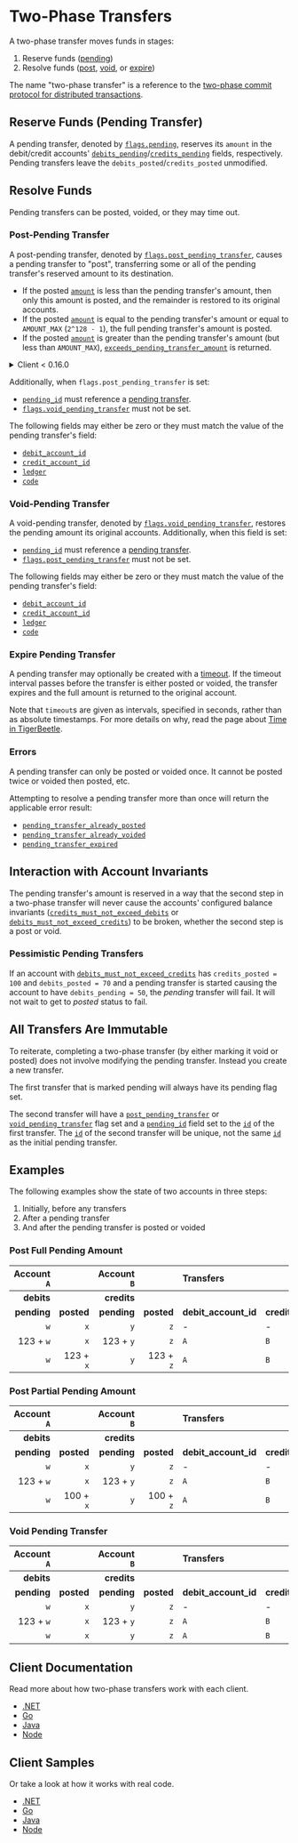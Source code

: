 # Two-Phase Transfers

A two-phase transfer moves funds in stages:

1. Reserve funds ([pending](#reserve-funds-pending-transfer))
2. Resolve funds ([post](#post-pending-transfer), [void](#void-pending-transfer), or
   [expire](#expire-pending-transfer))

The name "two-phase transfer" is a reference to the
[two-phase commit protocol for distributed transactions](https://en.wikipedia.org/wiki/Two-phase_commit_protocol).

## Reserve Funds (Pending Transfer)

A pending transfer, denoted by [`flags.pending`](../reference/transfer.md#flagspending),
reserves its `amount` in the debit/credit accounts'
[`debits_pending`](../reference/account.md#debits_pending)/[`credits_pending`](../reference/account.md#credits_pending)
fields, respectively. Pending transfers leave the `debits_posted`/`credits_posted` unmodified.

## Resolve Funds

Pending transfers can be posted, voided, or they may time out.

### Post-Pending Transfer

A post-pending transfer, denoted by
[`flags.post_pending_transfer`](../reference/transfer.md#flagspost_pending_transfer), causes a
pending transfer to "post", transferring some or all of the pending transfer's reserved amount to
its destination.

- If the posted [`amount`](../reference/transfer.md#amount) is less than the pending transfer's
  amount, then only this amount is posted, and the remainder is restored to its original accounts.
- If the posted [`amount`](../reference/transfer.md#amount) is equal to the pending transfer's
  amount or equal to `AMOUNT_MAX` (`2^128 - 1`), the full pending transfer's amount is posted.
- If the posted [`amount`](../reference/transfer.md#amount) is greater than the pending transfer's
  amount (but less than `AMOUNT_MAX`),
  [`exceeds_pending_transfer_amount`](../reference/requests/create_transfers.md#exceeds_pending_transfer_amount)
  is returned.

<details>
<summary>Client &lt; 0.16.0</summary>

- If the posted [`amount`](../reference/transfer.md#amount) is 0, the full pending transfer's
  amount is posted.
- If the posted [`amount`](../reference/transfer.md#amount) is nonzero, then only this amount
  is posted, and the remainder is restored to its original accounts. It must be less than or equal
  to the pending transfer's amount.

</details>

Additionally, when `flags.post_pending_transfer` is set:

- [`pending_id`](../reference/transfer.md#pending_id) must reference a
  [pending transfer](#reserve-funds-pending-transfer).
- [`flags.void_pending_transfer`](../reference/transfer.md#flagsvoid_pending_transfer) must not
  be set.

The following fields may either be zero or they must match the value of the pending transfer's
field:

- [`debit_account_id`](../reference/transfer.md#debit_account_id)
- [`credit_account_id`](../reference/transfer.md#credit_account_id)
- [`ledger`](../reference/transfer.md#ledger)
- [`code`](../reference/transfer.md#code)

### Void-Pending Transfer

A void-pending transfer, denoted by
[`flags.void_pending_transfer`](../reference/transfer.md#flagsvoid_pending_transfer), restores
the pending amount its original accounts. Additionally, when this field is set:

- [`pending_id`](../reference/transfer.md#pending_id) must reference a
  [pending transfer](#reserve-funds-pending-transfer).
- [`flags.post_pending_transfer`](../reference/transfer.md#flagspost_pending_transfer) must not
  be set.

The following fields may either be zero or they must match the value of the pending transfer's
field:

- [`debit_account_id`](../reference/transfer.md#debit_account_id)
- [`credit_account_id`](../reference/transfer.md#credit_account_id)
- [`ledger`](../reference/transfer.md#ledger)
- [`code`](../reference/transfer.md#code)

### Expire Pending Transfer

A pending transfer may optionally be created with a
[timeout](../reference/transfer.md#timeout). If the timeout interval passes before the transfer
is either posted or voided, the transfer expires and the full amount is returned to the original
account.

Note that `timeout`s are given as intervals, specified in seconds, rather than as absolute
timestamps. For more details on why, read the page about [Time in TigerBeetle](./time.md).

### Errors

A pending transfer can only be posted or voided once. It cannot be posted twice or voided then
posted, etc.

Attempting to resolve a pending transfer more than once will return the applicable error result:

- [`pending_transfer_already_posted`](../reference/requests/create_transfers.md#pending_transfer_already_posted)
- [`pending_transfer_already_voided`](../reference/requests/create_transfers.md#pending_transfer_already_voided)
- [`pending_transfer_expired`](../reference/requests/create_transfers.md#pending_transfer_expired)

## Interaction with Account Invariants

The pending transfer's amount is reserved in a way that the second step in a two-phase transfer will
never cause the accounts' configured balance invariants
([`credits_must_not_exceed_debits`](../reference/account.md#flagscredits_must_not_exceed_debits)
or
[`debits_must_not_exceed_credits`](../reference/account.md#flagsdebits_must_not_exceed_credits))
to be broken, whether the second step is a post or void.

### Pessimistic Pending Transfers

If an account with
[`debits_must_not_exceed_credits`](../reference/account.md#flagsdebits_must_not_exceed_credits)
has `credits_posted = 100` and `debits_posted = 70` and a pending transfer is started causing the
account to have `debits_pending = 50`, the _pending_ transfer will fail. It will not wait to get to
_posted_ status to fail.

## All Transfers Are Immutable

To reiterate, completing a two-phase transfer (by either marking it void or posted) does not involve
modifying the pending transfer. Instead you create a new transfer.

The first transfer that is marked pending will always have its pending flag set.

The second transfer will have a
[`post_pending_transfer`](../reference/transfer.md#flagspost_pending_transfer) or
[`void_pending_transfer`](../reference/transfer.md#flagsvoid_pending_transfer) flag set and a
[`pending_id`](../reference/transfer.md#pending_id) field set to the
[`id`](../reference/transfer.md#id) of the first transfer. The
[`id`](../reference/transfer.md#id) of the second transfer will be unique, not the same
[`id`](../reference/transfer.md#id) as the initial pending transfer.

## Examples

The following examples show the state of two accounts in three steps:

1. Initially, before any transfers
2. After a pending transfer
3. And after the pending transfer is posted or voided

### Post Full Pending Amount

| Account `A` |            | Account `B` |            | Transfers            |                       |            |                         |
| ----------: | ---------: | ----------: | ---------: | :------------------- | :-------------------- | ---------: | :---------------------- |
|  **debits** |            | **credits** |            |                      |                       |            |                         |
| **pending** | **posted** | **pending** | **posted** | **debit_account_id** | **credit_account_id** | **amount** | **flags**               |
|         `w` |        `x` |         `y` |        `z` | -                    | -                     |          - | -                       |
|   123 + `w` |        `x` |   123 + `y` |        `z` | `A`                  | `B`                   |        123 | `pending`               |
|         `w` |  123 + `x` |         `y` |  123 + `z` | `A`                  | `B`                   |        123 | `post_pending_transfer` |

### Post Partial Pending Amount

| Account `A` |            | Account `B` |            | Transfers            |                       |            |                         |
| ----------: | ---------: | ----------: | ---------: | :------------------- | :-------------------- | ---------: | :---------------------- |
|  **debits** |            | **credits** |            |                      |                       |            |                         |
| **pending** | **posted** | **pending** | **posted** | **debit_account_id** | **credit_account_id** | **amount** | **flags**               |
|         `w` |        `x` |         `y` |        `z` | -                    | -                     |          - | -                       |
|   123 + `w` |        `x` |   123 + `y` |        `z` | `A`                  | `B`                   |        123 | `pending`               |
|         `w` |  100 + `x` |         `y` |  100 + `z` | `A`                  | `B`                   |        100 | `post_pending_transfer` |

### Void Pending Transfer

| Account `A` |            | Account `B` |            | Transfers            |                       |            |                         |
| ----------: | ---------: | ----------: | ---------: | :------------------- | :-------------------- | ---------: | :---------------------- |
|  **debits** |            | **credits** |            |                      |                       |            |                         |
| **pending** | **posted** | **pending** | **posted** | **debit_account_id** | **credit_account_id** | **amount** | **flags**               |
|         `w` |        `x` |         `y` |        `z` | -                    | -                     |          - | -                       |
|   123 + `w` |        `x` |   123 + `y` |        `z` | `A`                  | `B`                   |        123 | `pending`               |
|         `w` |        `x` |         `y` |        `z` | `A`                  | `B`                   |        123 | `void_pending_transfer` |

## Client Documentation

Read more about how two-phase transfers work with each client.

- [.NET](/src/clients/dotnet/README.md#two-phase-transfers)
- [Go](/src/clients/go/README.md#two-phase-transfers)
- [Java](/src/clients/java/README.md#two-phase-transfers)
- [Node](/src/clients/node/README.md#two-phase-transfers)

## Client Samples

Or take a look at how it works with real code.

- [.NET](/src/clients/dotnet/samples/two-phase/README.md)
- [Go](/src/clients/go/samples/two-phase/README.md)
- [Java](/src/clients/java/samples/two-phase/README.md)
- [Node](/src/clients/node/samples/two-phase/README.md)
